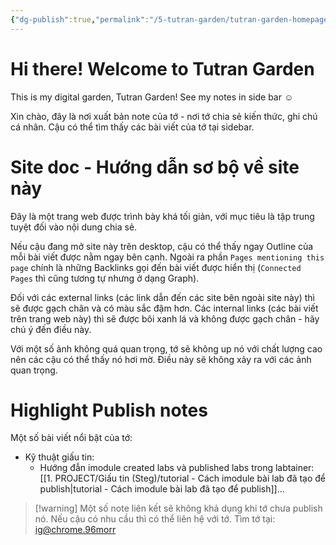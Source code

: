 ```yaml
---
{"dg-publish":true,"permalink":"/5-tutran-garden/tutran-garden-homepage/","title":"Tutran Garden","pinned":true,"tags":["#tutran-garden","gardenEntry"],"created":"2025-05-09T13:31:07.746+07:00"}
---
```


# Hi there! Welcome to Tutran Garden
This is my digital garden, Tutran Garden!
See my notes in side bar ☺

Xin chào, đây là nơi xuất bản note của tớ - nơi tớ chia sẻ kiến thức, ghi chú cá nhân. Cậu có thể tìm thấy các bài viết của tớ tại sidebar.

# Site doc - Hướng dẫn sơ bộ về site này
Đây là một trang web được trình bày khá tối giản, với mục tiêu là tập trung tuyệt đối vào nội dung chia sẻ. 

Nếu cậu đang mở site này trên desktop, cậu có thể thấy ngay Outline của mỗi bài viết được nằm ngay bên cạnh. Ngoài ra phần `Pages mentioning this page` chính là những Backlinks gọi đến bài viết được hiển thị (`Connected Pages` thì cũng tương tự nhưng ở dạng Graph). 

Đối với các external links (các link dẫn đến các site bên ngoài site này) thì sẽ được gạch chân và có màu sắc đậm hơn. Các internal links (các bài viết trên trang web này) thì sẽ được bôi xanh lá và không được gạch chân - hãy chú ý đến điều này.

Với một số ảnh không quá quan trọng, tớ sẽ không up nó với chất lượng cao nên các cậu có thể thấy nó hơi mờ. Điều này sẽ không xảy ra với các ảnh quan trọng.

# Highlight Publish notes

Một số bài viết nổi bật của tớ:
- Kỹ thuật giấu tin: 
	- Hướng đẫn imodule created labs và published labs trong labtainer: [[1. PROJECT/Giấu tin (Steg)/tutorial - Cách imodule bài lab đã tạo để publish\|tutorial - Cách imodule bài lab đã tạo để publish]]...

> [!warning] Một số note liên kết sẽ không khả dụng khi tớ chưa publish nó. Nếu cậu có nhu cầu thì có thể liên hệ với tớ. Tìm tớ tại: [ig@chrome.96morr](https://www.instagram.com/chrome.96morr/)
